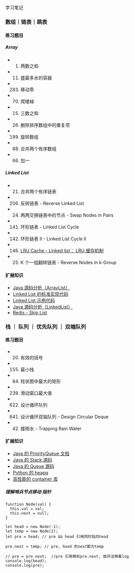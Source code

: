 学习笔记
### 数组｜链表｜跳表
#### 练习题目
##### Array
- 1. 两数之和
- 11. 盛最多水的容器
- 283. 移动零
- 70. 爬楼梯
- 15. 三数之和
- 26. 删除排序数组中的重复项
- 189. 旋转数组
- 88. 合并两个有序数组
- 66. 加一

##### Linked List
- 21. 合并两个有序链表
- 206. 反转链表 - Reverse Linked List
- 24. 两两交换链表中的节点 - Swap Nodes in Pairs
- 141. 环形链表 - Linked List Cycle
- 142. 环形链表 II - Linked List Cycle II
- 146. [LRU Cache - Linked list： LRU 缓存机制](https://leetcode-cn.com/problems/lru-cache/)
- 25. K 个一组翻转链表 - Reverse Nodes in k-Group
#### 扩展知识
- [Java 源码分析（ArrayList）](http://developer.classpath.org/doc/java/util/ArrayList-source.html)
- [Linked List 的标准实现代码](https://www.geeksforgeeks.org/implementing-a-linked-list-in-java-using-class/)
- [Linked List 示例代码](http://www.cs.cmu.edu/~adamchik/15-121/lectures/Linked%20Lists/code/LinkedList.java)
- [Java 源码分析（LinkedList）](http://developer.classpath.org/doc/java/util/LinkedList-source.html)
- [Redis - Skip List](https://redisbook.readthedocs.io/en/latest/internal-datastruct/skiplist.html)

### 栈 ｜ 队列 ｜ 优先队列 ｜ 双端队列
#### 练习题目
- 20. 有效的括号
- 155. 最小栈
- 84. 柱状图中最大的矩形
- 239. 滑动窗口最大值
- 622. 设计循环队列 
- 641. 设计循环双端队列 - Design Circular Deque
- 42. 接雨水 - Trapping Rain Water
#### 扩展知识

- [Java 的 PriorityQueue 文档](https://docs.oracle.com/javase/10/docs/api/java/util/PriorityQueue.html)
- [Java 的 Stack 源码](http://developer.classpath.org/doc/java/util/Stack-source.html)
- [Java 的 Queue 源码](http://fuseyism.com/classpath/doc/java/util/Queue-source.html)
- [Python 的 heapq](https://docs.python.org/2/library/heapq.html)
- [高性能的 container 库](https://docs.python.org/2/library/collections.html)



##### 理解哨兵节点移动 指针
```
function Node(val) {
  this.val = val;
  this.next = null;
}

let head = new Node(-1);
let temp = new Node(2);
let pre = head; // pre && head 引用同时指向head

pre.next = temp; // pre, head 的next都为temp

// pre = pre.next;  //pre 引用移到pre.next, 放开注释看log
console.log(head);
console.log(pre);
```

